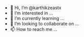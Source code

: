 - 👋 Hi, I’m @karthikzeastx
- 👀 I’m interested in ...
- 🌱 I’m currently learning ...
- 💞️ I’m looking to collaborate on ...
- 📫 How to reach me ...

<!---
karthikzeastx/karthikzeastx is a ✨ special ✨ repository because its `README.md` (this file) appears on your GitHub profile.
You can click the Preview link to take a look at your changes.
--->
